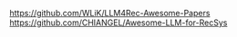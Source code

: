 

https://github.com/WLiK/LLM4Rec-Awesome-Papers
https://github.com/CHIANGEL/Awesome-LLM-for-RecSys
